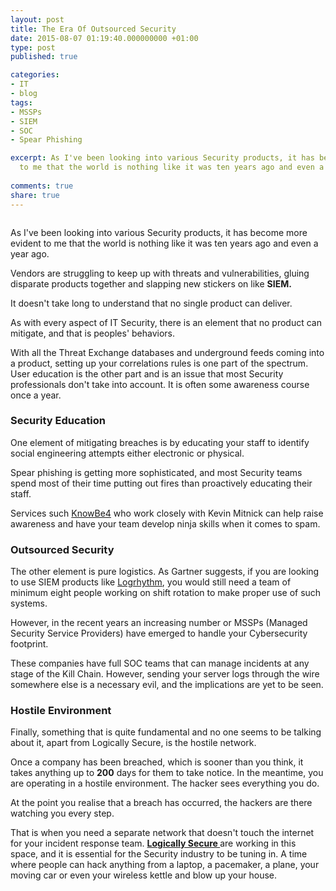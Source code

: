 ```yaml
---
layout: post
title: The Era Of Outsourced Security
date: 2015-08-07 01:19:40.000000000 +01:00
type: post
published: true

categories:
- IT
- blog
tags:
- MSSPs
- SIEM
- SOC
- Spear Phishing

excerpt: As I've been looking into various Security products, it has become more evident
  to me that the world is nothing like it was ten years ago and even a year ago.
  
comments: true
share: true
---
```

<p><img src="{{ site.baseurl }}/assets/Cyber-Security.jpg" alt="" /></p>
<div class="article-content">
<div class="article-body" dir="ltr">
<p>As I've been looking into various Security products, it has become more evident to me that the world is nothing like it was ten years ago and even a year ago.</p>
<p>Vendors are struggling to keep up with threats and vulnerabilities, gluing disparate products together and slapping new stickers on like <strong>SIEM.</strong></p>
<p>It doesn't take long to understand that no single product can deliver.</p>
<p>As with every aspect of IT Security, there is an element that no product can mitigate, and that is peoples' behaviors.</p>
<p>With all the Threat Exchange databases and underground feeds coming into a product, setting up your correlations rules is one part of the spectrum. User education is the other part and is an issue that most Security professionals don't take into account. It is often some awareness course once a year.</p>
<h3><strong>Security Education</strong></h3>
<p>One element of mitigating breaches is by educating your staff to identify social engineering attempts either electronic or physical.</p>
<p>Spear phishing is getting more sophisticated, and most Security teams spend most of their time putting out fires than proactively educating their staff.</p>
<p>Services such <a href="http://www.knowbe4.com/" target="_blank" rel="nofollow">KnowBe4</a> who work closely with Kevin Mitnick can help raise awareness and have your team develop ninja skills when it comes to spam.</p>
<h3>Outsourced Security</h3>
<p>The other element is pure logistics. As Gartner suggests, if you are looking to use SIEM products like <a href="https://www.logrhythm.com/" target="_blank" rel="nofollow">Logrhythm</a>, you would still need a team of minimum eight people working on shift rotation to make proper use of such systems.</p>
<p>However, in the recent years an increasing number or MSSPs (Managed Security Service Providers) have emerged to handle your Cybersecurity footprint.</p>
<p>These companies have full SOC teams that can manage incidents at any stage of the Kill Chain. However, sending your server logs through the wire somewhere else is a necessary evil, and the implications are yet to be seen.</p>
<h3><strong>Hostile Environment</strong></h3>
<p>Finally, something that is quite fundamental and no one seems to be talking about it, apart from Logically Secure, is the hostile network.</p>
<p>Once a company has been breached, which is sooner than you think, it takes anything up to <strong>200</strong> days for them to take notice. In the meantime, you are operating in a hostile environment. The hacker sees everything you do.</p>
<p>At the point you realise that a breach has occurred, the hackers are there watching you every step.</p>
<p>That is when you need a separate network that doesn't touch the internet for your incident response team. <a href="http://www.logicallysecure.com/" target="_blank" rel="nofollow"><strong>Logically Secure </strong></a>are working in this space, and it is essential for the Security industry to be tuning in. A time where people can hack anything from a laptop, a pacemaker, a plane, your moving car or even your wireless kettle and blow up your house.</p>
</div>
</div>
<div class="article-footer"></div>
